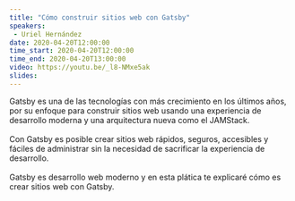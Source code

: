 ```yaml
---
title: "Cómo construir sitios web con Gatsby"
speakers:
 - Uriel Hernández
date: 2020-04-20T12:00:00
time_start: 2020-04-20T12:00:00
time_end: 2020-04-20T13:00:00
video: https://youtu.be/_l8-NMxe5ak
slides: 
---
```


<p>Gatsby es una de las tecnologías con más crecimiento en los últimos años, por su enfoque para construir sitios web usando una experiencia de desarrollo moderna y una arquitectura nueva como el JAMStack.<br />
<br />
Con Gatsby es posible crear sitios web rápidos, seguros, accesibles y fáciles de administrar sin la necesidad de sacrificar la experiencia de desarrollo.<br />
<br />
Gatsby es desarrollo web moderno y en esta plática te explicaré cómo es crear sitios web con Gatsby.</p>